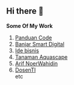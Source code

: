 ## Hi there 👋



**Some Of My Work**
1. <a href='https://www.panduancode.com'>Panduan Code </a> </br>
2. <a href='https://www.banjarsmartdigital.com'>Banjar Smart Digital </a></br>
3. <a href='https://www.idebisnis.co.id'>Ide bisnis </a></br>
4. <a href='https://www.tanamanaquascape.id'>Tanaman Aquascape </a></br>
5. <a href='https://www.arifnoerwahidin.my.id'>Arif NoerWahidin </a></br>
6. <a href='https://www.dosenti.com'>DosenTI </a></br>
etc

